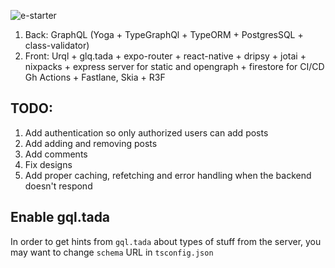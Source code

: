 ![e-starter](https://github.com/T-Damer/expo-starter/assets/49658988/4020809f-eef8-4b4e-aba1-ca3e94972c76)

1. Back: GraphQL (Yoga + TypeGraphQl + TypeORM + PostgresSQL + class-validator)
2. Front: Urql + glq.tada + expo-router + react-native + dripsy + jotai + nixpacks + express server for static and opengraph + firestore for CI/CD Gh Actions + Fastlane, Skia + R3F

## TODO:

1. Add authentication so only authorized users can add posts
2. Add adding and removing posts
3. Add comments
4. Fix designs
5. Add proper caching, refetching and error handling when the backend doesn't respond

## Enable gql.tada

In order to get hints from `gql.tada` about types of stuff from the server, you may want to change `schema` URL in `tsconfig.json`
